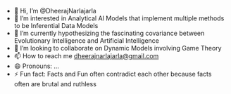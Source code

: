 - 👋 Hi, I’m @DheerajNarlajarla
- 👀 I’m interested in Analytical AI Models that implement multiple methods to be Inferential Data Models
- 🌱 I’m currently hypothesizing the fascinating covariance between Evolutionary Intelligence and Artificial Intelligence
- 💞️ I’m looking to collaborate on Dynamic Models involving Game Theory
- 📫 How to reach me dheerajnarlajarla@gmail.com
- 😄 Pronouns: ...
- ⚡ Fun fact: Facts and Fun often contradict each other because facts often are brutal and ruthless


<!---
DheerajNarlajarla/DheerajNarlajarla is a ✨ special ✨ repository because its `README.md` (this file) appears on your GitHub profile.
You can click the Preview link to take a look at your changes.
--->
